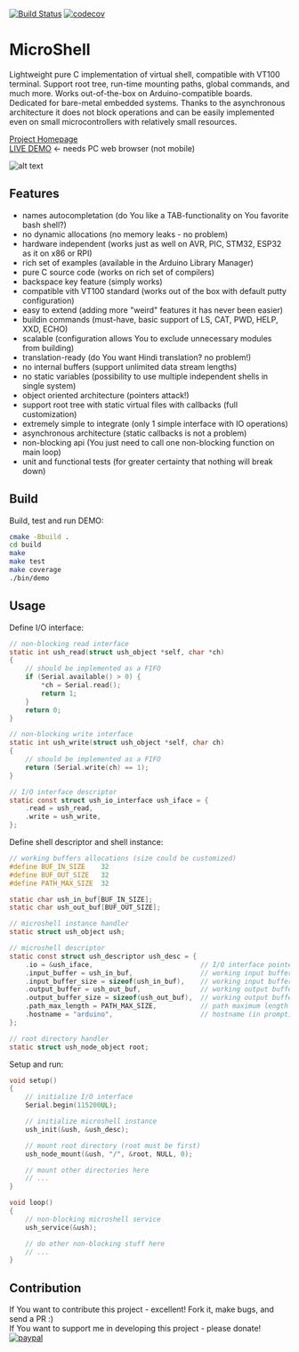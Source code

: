 [![Build Status](https://travis-ci.org/marcinbor85/microshell.svg?branch=main)](https://travis-ci.org/marcinbor85/microshell)
[![codecov](https://codecov.io/gh/marcinbor85/microshell/branch/main/graph/badge.svg?token=stcqeq0uMq)](https://codecov.io/gh/marcinbor85/microshell)

# MicroShell
Lightweight pure C implementation of virtual shell, compatible with VT100 terminal. Support root tree, run-time mounting paths, global commands, and much more. Works out-of-the-box on Arduino-compatible boards. Dedicated for bare-metal embedded systems. Thanks to the asynchronous architecture it does not block operations and can be easily implemented even on small microcontrollers with relatively small resources.

[Project Homepage](https://microshell.pl/)\
[LIVE DEMO](https://microshell.pl/demo) <- needs PC web browser (not mobile)

![alt text](https://github.com/marcinbor85/microshell/blob/main/website/screen.png?raw=true "Screenshot")

## Features
* names autocompletation (do You like a TAB-functionality on You favorite bash shell?)
* no dynamic allocations (no memory leaks - no problem)
* hardware independent (works just as well on AVR, PIC, STM32, ESP32 as it on x86 or RPI)
* rich set of examples (available in the Arduino Library Manager)
* pure C source code (works on rich set of compilers)
* backspace key feature (simply works)
* compatible vith VT100 standard (works out of the box with default putty configuration)
* easy to extend (adding more "weird" features it has never been easier)
* buildin commands (must-have, basic support of LS, CAT, PWD, HELP, XXD, ECHO)
* scalable (configuration allows You to exclude unnecessary modules from building)
* translation-ready (do You want Hindi translation? no problem!)
* no internal buffers (support unlimited data stream lengths)
* no static variables (possibility to use multiple independent shells in single system)
* object oriented architecture (pointers attack!)
* support root tree with static virtual files with callbacks (full customization)
* extremely simple to integrate (only 1 simple interface with IO operations)
* asynchronous architecture (static callbacks is not a problem)
* non-blocking api (You just need to call one non-blocking function on main loop)
* unit and functional tests (for greater certainty that nothing will break down)

## Build

Build, test and run DEMO:

```sh
cmake -Bbuild .
cd build
make
make test
make coverage
./bin/demo
```

## Usage

Define I/O interface:

```c
// non-blocking read interface
static int ush_read(struct ush_object *self, char *ch)
{
    // should be implemented as a FIFO
    if (Serial.available() > 0) {
        *ch = Serial.read();
        return 1;
    }
    return 0;
}

// non-blocking write interface
static int ush_write(struct ush_object *self, char ch)
{
    // should be implemented as a FIFO
    return (Serial.write(ch) == 1);
}

// I/O interface descriptor
static const struct ush_io_interface ush_iface = {
    .read = ush_read,
    .write = ush_write,
};
```

Define shell descriptor and shell instance:

```c
// working buffers allocations (size could be customized)
#define BUF_IN_SIZE    32
#define BUF_OUT_SIZE   32
#define PATH_MAX_SIZE  32

static char ush_in_buf[BUF_IN_SIZE];
static char ush_out_buf[BUF_OUT_SIZE];

// microshell instance handler
static struct ush_object ush;

// microshell descriptor
static const struct ush_descriptor ush_desc = {
    .io = &ush_iface,                           // I/O interface pointer
    .input_buffer = ush_in_buf,                 // working input buffer
    .input_buffer_size = sizeof(ush_in_buf),    // working input buffer size
    .output_buffer = ush_out_buf,               // working output buffer
    .output_buffer_size = sizeof(ush_out_buf),  // working output buffer size
    .path_max_length = PATH_MAX_SIZE,           // path maximum length (stack)
    .hostname = "arduino",                      // hostname (in prompt)
};

// root directory handler
static struct ush_node_object root;
```

Setup and run:

```c
void setup()
{
    // initialize I/O interface
    Serial.begin(115200UL);

    // initialize microshell instance
    ush_init(&ush, &ush_desc);

    // mount root directory (root must be first)
    ush_node_mount(&ush, "/", &root, NULL, 0);

    // mount other directories here
    // ...
}

void loop()
{
    // non-blocking microshell service
    ush_service(&ush);

    // do other non-blocking stuff here
    // ...
}
```

## Contribution

If You want to contribute this project - excellent! Fork it, make bugs, and send a PR :)\
If You want to support me in developing this project - please donate!\
[![paypal](https://www.paypalobjects.com/en_US/i/btn/btn_donate_LG.gif)](https://www.paypal.com/cgi-bin/webscr?cmd=_s-xclick&hosted_button_id=EQJAX25PAQKCS)
